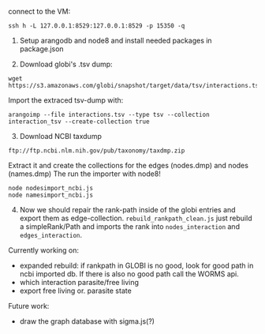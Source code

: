 connect to the VM:
```
ssh h -L 127.0.0.1:8529:127.0.0.1:8529 -p 15350 -q
```


1. Setup arangodb and node8 and install needed packages in package.json

2. Download globi's .tsv dump:
```
wget https://s3.amazonaws.com/globi/snapshot/target/data/tsv/interactions.tsv.gz
```

Import the extraced tsv-dump with:
```
arangoimp --file interactions.tsv --type tsv --collection interaction_tsv --create-collection true
```

3. Download NCBI taxdump

```
ftp://ftp.ncbi.nlm.nih.gov/pub/taxonomy/taxdmp.zip
```
Extract it and create the collections for the edges (nodes.dmp) and nodes (names.dmp)
The run the importer with node8!
```
node nodesimport_ncbi.js
node namesimport_ncbi.js
```

4. Now we should repair the rank-path inside of the globi entries and export them as edge-collection. `rebuild_rankpath_clean.js` just rebuild a simpleRank/Path and imports the rank into `nodes_interaction` and `edges_interaction`.

Currently working on:

- expanded rebuild: if rankpath in GLOBI is no good, look for good path in ncbi imported db. If there is also no good path call the WORMS api.
- which interaction parasite/free living
- export free living or. parasite state


Future work:

- draw the graph database with sigma.js(?)